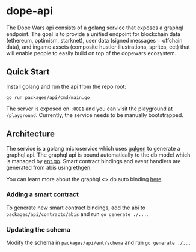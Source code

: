 # dope-api

The Dope Wars api consists of a golang service that exposes a graphql endpoint. The goal is to provide a unified endpoint for blockchain data (ethereum, optimism, starknet), user data (signed messages + offchain data), and ingame assets (composite hustler illustrations, sprites, ect) that will enable people to easily build on top of the dopewars ecosystem.

## Quick Start

Install golang and run the api from the repo root:

```
go run packages/api/cmd/main.go
```

The server is exposed on `:8081` and you can visit the playground at `/playground`. Currently, the service needs to be manually bootstrapped.

## Architecture

The service is a golang microservice which uses [gqlgen](https://github.com/99designs/gqlgen) to generate a graphql api. The graphql api is bound automatically to the db model which is managed by [ent.go](https://github.com/ent/ent). Smart contract bindings and event handlers are generated from abis using [ethgen](https://github.com/withtally/ethgen).

You can learn more about the graphql <> db auto binding [here](https://entgo.io/docs/tutorial-todo-gql).

### Adding a smart contract

To generate new smart contract bindings, add the abi to `packages/api/contracts/abis` and run `go generate ./...`.

### Updating the schema

Modify the schema in `packages/api/ent/schema` and run `go generate ./...`
